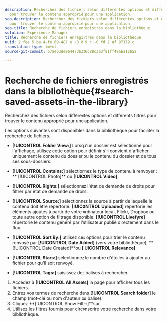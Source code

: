 ```yaml
---
description: Recherchez des fichiers selon différentes options et différents filtres
  pour trouver le contenu approprié pour une application.
seo-description: Recherchez des fichiers selon différentes options et différents filtres
  pour trouver le contenu approprié pour une application.
seo-title: Recherche de fichiers enregistrés dans la bibliothèque
solution: Experience Manager
title: Recherche de fichiers enregistrés dans la bibliothèque
uuid: 2 fee 5 ba 4-fe 69-487 e -8 d 9 c -0 fd 2 af 97179 c
translation-type: tm+mt
source-git-commit: 67aeb3de964473b326c88c3a3f81ff48a6a12652

---
```



# Recherche de fichiers enregistrés dans la bibliothèque{#search-saved-assets-in-the-library}

Recherchez des fichiers selon différentes options et différents filtres pour trouver le contenu approprié pour une application.

Les options suivantes sont disponibles dans la bibliothèque pour faciliter la recherche de fichiers.

* **[!UICONTROL Folder View:]** Lorsqu'un dossier est sélectionné pour l'affichage, utilisez cette option pour définir s'il convient d'afficher uniquement le contenu du dossier ou le contenu du dossier et de tous ses sous-dossiers.
* **[!UICONTROL Contains:]** sélectionnez le type de contenu à renvoyer : ** [!UICONTROL Photo]** ou **[!UICONTROL Video]**.

* **[!UICONTROL Rights:]** sélectionnez l'état de demande de droits pour filtrer par état de demande de droits.
* **[!UICONTROL Source:]** sélectionnez la source à partir de laquelle le contenu doit être répertorié. **[!UICONTROL Uploaded]** répertorie les éléments ajoutés à partir de votre ordinateur local, Flickr, Dropbox ou toute autre option de filtrage disponible. **[!UICONTROL Livefyre]** répertorie le contenu généré par l'utilisateur publié directement dans le flux.

* **[!UICONTROL Sort By:]** utilisez ces options pour trier le contenu renvoyé par **[!UICONTROL Date Added]** (vers votre bibliothèque), **[!UICONTROL Date Created]**ou **[!UICONTROL Relevance]**.

* **[!UICONTROL Stars:]** sélectionnez le nombre d'étoiles à ajouter au fichier pour qu'il soit renvoyé.
* **[!UICONTROL Tags:]** saisissez des balises à rechercher.

1. Accédez à **[!UICONTROL All Assets]** la page pour afficher tous les fichiers.
1. Entrez vos termes de recherche dans **[!UICONTROL Search folder]** le champ (mot-clé ou nom d'auteur ou balise).
1. Cliquez **[!UICONTROL Show Filter]**sur.
1. Utilisez les filtres fournis pour circonscrire votre recherche dans votre bibliothèque.
